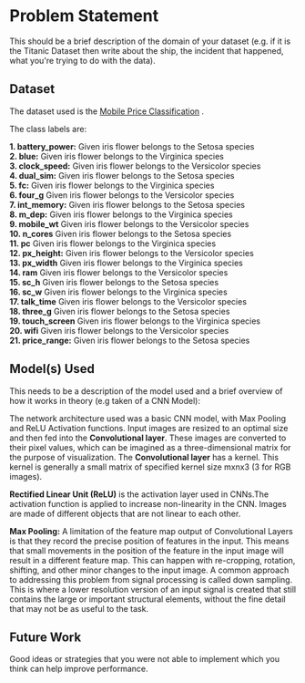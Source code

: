 # Problem Statement 
This should be a brief description of the domain of your dataset (e.g. if it is the Titanic Dataset then write about the ship, the incident that happened, what you're trying to do with the data).
## Dataset

The dataset used is the [Mobile Price Classification](https://www.kaggle.com/iabhishekofficial/mobile-price-classification) . 

The  class labels are:
<br>

**1. battery_power:** Given iris flower belongs to the Setosa species
<br>
**2. blue:** Given iris flower belongs to the Virginica species
<br>
**3. clock_speed:** Given iris flower belongs to the Versicolor species
<br>
**4. dual_sim:** Given iris flower belongs to the Setosa species
<br>
**5. fc:** Given iris flower belongs to the Virginica species
<br>
**6. four_g** Given iris flower belongs to the Versicolor species
<br>
**7. int_memory:** Given iris flower belongs to the Setosa species
<br>
**8. m_dep:** Given iris flower belongs to the Virginica species
<br>
**9. mobile_wt** Given iris flower belongs to the Versicolor species
<br>
**10. n_cores** Given iris flower belongs to the Setosa species
<br>
**11. pc** Given iris flower belongs to the Virginica species
<br>
**12. px_height:** Given iris flower belongs to the Versicolor species
<br>
**13. px_width** Given iris flower belongs to the Virginica species
<br>
**14. ram** Given iris flower belongs to the Versicolor species
<br>
**15. sc_h** Given iris flower belongs to the Setosa species
<br>
**16. sc_w** Given iris flower belongs to the Virginica species
<br>
**17. talk_time** Given iris flower belongs to the Versicolor species
<br>
**18. three_g** Given iris flower belongs to the Setosa species
<br>
**19. touch_screen** Given iris flower belongs to the Virginica species
<br>
**20. wifi** Given iris flower belongs to the Versicolor species
<br>
**21. price_range:** Given iris flower belongs to the Setosa species
<br>


## Model(s) Used

This needs to be a description of the model used and a brief overview of how it works in theory (e.g taken of a CNN Model): 

The network architecture used was a basic CNN model, with Max Pooling and ReLU Activation functions. Input images are resized to an optimal size and then fed into the **Convolutional layer**. These images are converted to their pixel values, which can be imagined as a three-dimensional matrix for the purpose of visualization. The **Convolutional layer** has a kernel. This kernel is generally a small matrix of specified kernel size mxnx3 (3 for RGB images). 
<br>

**Rectified Linear Unit (ReLU)** is the activation layer used in CNNs.The activation function is applied to increase non-linearity in the CNN. Images are made of different objects that are not linear to each other.


**Max Pooling:** A limitation of the feature map output of Convolutional Layers is that they record the precise position of features in the input. This means that small movements in the position of the feature in the input image will result in a different feature map. This can happen with re-cropping, rotation, shifting, and other minor changes to the input image. A common approach to addressing this problem from signal processing is called down sampling. This is where a lower resolution version of an input signal is created that still contains the large or important structural elements, without the fine detail that may not be as useful to the task.

## Future Work
Good ideas or strategies that you were not able to implement which you think can help  improve performance.
